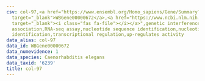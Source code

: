 ```yaml
---
csv: col-97,<a href="https://www.ensembl.org/Homo_sapiens/Gene/Summary?db=core;g=WBGene00000672"
  target="_blank">WBGene00000672</a>,<a href="https://www.ncbi.nlm.nih.gov/pubmed/27496166"
  target="_blank"><i class="fas fa-file"></i></a>",genetic interference,functional
  association,RNA-seq assay,nucleotide sequence identification,nucleotide sequence
  identification,transcriptional regulation,up-regulates activity
data_alias: col-97
data_id: WBGene00000672
data_numevidence: 1
data_species: Caenorhabditis elegans
data_taxid: '6239'
title: col-97
---
```

